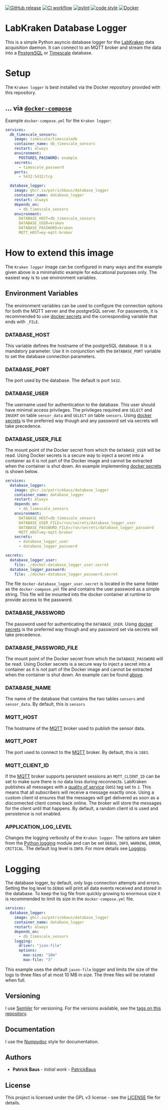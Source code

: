 [![GitHub release](https://img.shields.io/github/release/PatrickBaus/database_logger.svg)](../../releases/latest)
[![CI workflow](https://img.shields.io/github/actions/workflow/status/PatrickBaus/database_logger/ci.yml?branch=master&label=ci&logo=github)](../../actions?workflow=ci)
[![pylint](https://github.com/PatrickBaus/database_logger/actions/workflows/pylint.yml/badge.svg)](../../actions?workflow=pylint)
[![code style](https://img.shields.io/badge/code%20style-black-000000.svg)](https://github.com/psf/black)
[![Docker](https://img.shields.io/badge/docker-%230db7ed.svg?style=flat&logo=docker&logoColor=white)](../../pkgs/container/database_logger)
# LabKraken Database Logger
This is a simple Python asyncio database logger for the [LabKraken](https://github.com/PatrickBaus/sensorDaemon) data
acquisition daemon. It can connect to an MQTT broker and stream the data into a [PostgreSQL](https://www.postgresql.org/)
or [Timescale](https://www.timescale.com/) database.

# Setup
The `Kraken logger` is best installed via the Docker repository provided with this repository.

## ... via [`docker-compose`](https://github.com/docker/compose)

Example `docker-compose.yml` for the `Kraken logger`:

```yaml
services:
  db_timescale_sensors:
    image: timescale/timescaledb
    container_name: db_timescale_sensors
    restart: always
    environment:
      POSTGRES_PASSWORD: example
    secrets:
      - timescale_password
    ports:
      - 5432:5432/tcp

  database_logger:
    image: ghcr.io/patrickbaus/database_logger
    container_name: database_logger
    restart: always
    depends_on:
      - db_timescale_sensors
    environment:
      DATABASE_HOST=db_timescale_sensors
      DATABASE_USER=kraken
      DATABASE_PASSWORD=kraken
      MQTT_HOST=my-mqtt-broker
```

# How to extend this image
The `Kraken logger` image can be configured in many ways and the example given above is a minimalistic example for
educational purposes only. The easiest way is to use environment variables.

## Environment Variables
The environment variables can be used to configure the connection options for both the MQTT server and the postgreSQL
server. For passwords, it is recommended to use [docker secrets](https://docs.docker.com/engine/swarm/secrets/) and
the corresponding variable that ends with `_FILE`.

### DATABASE_HOST
This variable defines the hostname of the postgreSQL database. It is a mandatory parameter. Use it in conjunction with
the `DATABASE_PORT` variable to set the database connection parameters.

### DATABASE_PORT
The port used by the database. The default is port `5432`.

### DATABASE_USER
The username used for authentication to the database. This user should have minimal access privileges. The privileges
required are `SELECT` and `INSERT` on table `sensor_data` and `SELECT` on table `sensors`. Using 
[docker secrets](https://docs.docker.com/engine/swarm/secrets/) is the preferred way though and any password set via
secrets will take precedence.

### DATABASE_USER_FILE
The mount point of the Docker secret from which the `DATABASE_USER` will be read. Using Docker secrets is a secure way
to inject a secret into a container as it is not part of the Docker image and cannot be extracted when the container is
shut down. An example implementing [docker secrets](https://docs.docker.com/engine/swarm/secrets/) is shown below.

```yaml
services:
  database_logger:
    image: ghcr.io/patrickbaus/database_logger
    container_name: database_logger
    restart: always
    depends_on:
      - db_timescale_sensors
    environment:
      DATABASE_HOST=db_timescale_sensors
      DATABASE_USER_FILE=/run/secrets/database_logger_user
      DATABASE_PASSWORD_FILE=/run/secrets/database_logger_password
      MQTT_HOST=my-mqtt-broker
    secrets:
      - database_logger_user
      - database_logger_password

secrets:
  database_logger_user:
    file: ./docker-database_logger_user.secret
  database_logger_password:
    file: ./docker-database_logger_password.secret
```

The file `docker-database_logger_user.secret` is located in the same folder as the `docker-compose.yml` file and
contains the user password as a simple string. This file will be mounted into the docker container at runtime to provide
access to the password.

### DATABASE_PASSWORD
The password used for authenticating the `DATABASE_USER`. Using [docker secrets](https://docs.docker.com/engine/swarm/secrets/)
is the preferred way though and any password set via secrets will take precedence.

### DATABASE_PASSWORD_FILE
The mount point of the Docker secret from which the `DATABASE_PASSWORD` will be read. Using Docker secrets is a secure
way to inject a secret into a container as it is not part of the Docker image and cannot be extracted when the container
is shut down. An example can be found [above](#DATABASE_USER_FILE).

### DATABASE_NAME
The name of the database that contains the two tables `sensors` and `sensor_data`. By default, this is `sensors`

### MQTT_HOST
The hostname of the [MQTT](https://en.wikipedia.org/wiki/MQTT) broker used to publish the sensor data.

### MQTT_PORT
The port used to connect to the [MQTT](https://en.wikipedia.org/wiki/MQTT) broker. By default, this is `1883`.

### MQTT_CLIENT_ID
If the [MQTT](https://en.wikipedia.org/wiki/MQTT) broker supports persistent sessions an `MQTT_CLIENT_ID` can be set to
make sure there is no data loss during reconnects. LabKraken publishes all messages with a
[quality of service](https://en.wikipedia.org/wiki/MQTT#Quality_of_service) (`QOS`) tag set to `2`. This means that
all subscribers will receive a message exactly once. Using a custom client id ensures that the messages will get
delivered as soon as a disconnected client comes back online. The broker will store the messages for the client until
that happens. By default, a random client id is used and persistence is not enabled. 

### APPLICATION_LOG_LEVEL
Changes the logging verbosity of the `Kraken logger`. The options are taken from the
[Python logging](https://docs.python.org/3/library/logging.html#levels) module and can be set `DEBUG`, `INFO`, `WARNING`,
`ERROR`, `CRITICAL`. The default log level is `INFO`. For more details see [Logging](#LOGGING).

# Logging
The database logger, by default, only logs connection attempts and errors. Setting the log level to `DEBUG` will print all
data events received and stored in the database. To keep the log file from quickly growing to enormous size it is
recommended to limit its size in the `docker-compose.yml` file.

```yaml
services:
  database_logger:
    image: ghcr.io/patrickbaus/database_logger
    container_name: database_logger
    restart: always
    depends_on:
      - db_timescale_sensors
    logging:
      driver: "json-file"
      options:
        max-size: "10m"
        max-file: "3"
```

This example uses the default `jason-file` logger and limits the size of the logs to three files of at most 10 MB in
size. The three files will be rotated when full.

## Versioning
I use [SemVer](http://semver.org/) for versioning. For the versions available, see the
[tags on this repository](/../../tags).

## Documentation
I use the [Numpydoc](https://numpydoc.readthedocs.io/en/latest/format.html) style for documentation.

## Authors
* **Patrick Baus** - *Initial work* - [PatrickBaus](https://github.com/PatrickBaus)

## License
This project is licensed under the GPL v3 license - see the [LICENSE](LICENSE) file for details.
